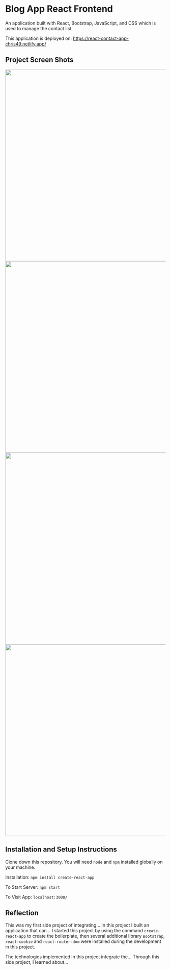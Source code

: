 # Blog App React Frontend

An application built with React, Bootstrap, JavaScript, and CSS which is used to manage the contact list.

This application is deployed on: https://react-contact-app-chris49.netlify.app/

## Project Screen Shots
<img src="https://github.com/chrisnumber49/React-Blog-App-Frontend/blob/master/screen%20shot/demo1.PNG" width="600" > 
<img src="https://github.com/chrisnumber49/React-Blog-App-Frontend/blob/master/screen%20shot/demo2.PNG" width="600" > 
<img src="https://github.com/chrisnumber49/React-Blog-App-Frontend/blob/master/screen%20shot/demo3.PNG" width="600" > 
<img src="https://github.com/chrisnumber49/React-Blog-App-Frontend/blob/master/screen%20shot/demo4.PNG" width="600" > 

## Installation and Setup Instructions

Clone down this repository. You will need `node` and `npm` installed globally on your machine.  

Installation: `npm install create-react-app`  

To Start Server: `npm start`  

To Visit App: `localhost:3000/`

## Reflection 

This was my first side project of integrating... In this project I built an application that can... I started this project by using the command `create-react-app` to create the boilerplate, then several additional library `Bootstrap`, `react-cookie` and `react-router-dom` were installed during the development in this project.  

The technologies implemented in this project integrate the... Through this side project, I learned about...
